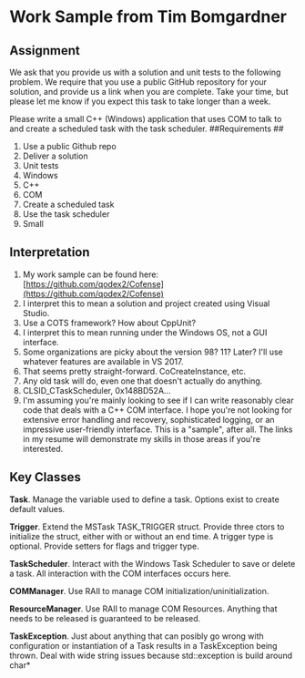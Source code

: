 # Work Sample from Tim Bomgardner
## Assignment ##
We ask that you provide us with a solution and unit tests to the following problem. We require that you use a public GitHub repository for your solution, and provide us a link when you are complete. Take your time, but please let me know if you expect this task to take longer than a week.

Please write a small C++ (Windows) application that uses COM to talk to and create a scheduled task with the task scheduler.
##Requirements ##
1. Use a public Github repo
1. Deliver a solution
1. Unit tests
1. Windows
1. C++
1. COM 
1. Create a scheduled task
1. Use the task scheduler
1. Small
## Interpretation ##
1. My work sample can be found here: [https://github.com/qodex2/Cofense](https://github.com/qodex2/Cofense)
2. I interpret this to mean a solution and project created using Visual Studio.
3. Use a COTS framework?  How about CppUnit?
4. I interpret this to mean running under the Windows OS, not a GUI interface.
5. Some organizations are picky about the version 98? 11? Later?  I'll use whatever features are available in VS 2017.
6. That seems pretty straight-forward.  CoCreateInstance, etc.
7. Any old task will do, even one that doesn't actually do anything.
8. CLSID_CTaskScheduler, 0x148BD52A...
9. I'm assuming you're mainly looking to see if I can write reasonably clear code that deals with a C++ COM interface.  I hope you're not looking for extensive error handling and recovery, sophisticated logging, or an impressive user-friendly interface.  This is a "sample", after all.  The links in my resume will demonstrate my skills in those areas if you're interested.
## Key Classes ##
**Task**.  Manage the variable used to define a task.  Options exist to create default values.  

**Trigger**.  Extend the MSTask TASK_TRIGGER struct.  Provide three ctors to initialize the struct, either with or without an end time.  A trigger type is optional.  Provide setters for flags and trigger type.  

**TaskScheduler**.  Interact with the Windows Task Scheduler to save or delete a task.  All interaction with the COM interfaces occurs here.

**COMManager**.  Use RAII to manage COM initialization/uninitialization.

**ResourceManager**.  Use RAII to manage COM Resources.  Anything that needs to be released is guaranteed to be released.

**TaskException**.  Just about anything that can posibly go wrong with configuration or instantiation of a Task results in a TaskException being thrown.  Deal with wide string issues because std::exception is build around char*

